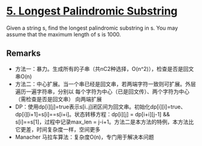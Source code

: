 # [5. Longest Palindromic Substring](https://leetcode.com/problems/longest-palindromic-substring)

Given a string s, find the longest palindromic substring in s. You may assume that the maximum length of s is 1000.

## Remarks

* 方法一：暴力。生成所有的子串（共nC2种选择，O(n^2)），检查是否是回文串O(n)
* 方法二：中心扩展。当一个串已经是回文串，若两端字符一致则可扩展。外层遍历一遍字符串，分别以 每个字符为中心（已是回文传）、两个字符为中心（需检查是否是回文串） 向两端扩展
* DP：使用dp[i][j]=true表示s[i..j]闭区间为回文串。初始化dp[i][i]=true、dp[i][i+1]=s[i]==s[i+i]。状态转移方程：dp[i][j] = dp[i+i][j-1] && s[i]==s[1]，过程中记录max_len = j-i+1。方法二是本方法的特例，本方法比它更差，时间复杂度一样，空间更多
* Manacher 马拉车算法：复杂度O(n)，专门用于解决本问题
